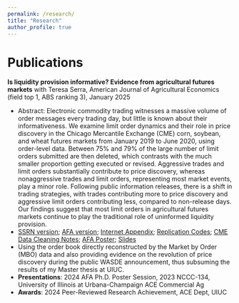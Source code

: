 ```yaml
---
permalink: /research/
title: "Research"
author_profile: true
---
```

# Publications
**Is liquidity provision informative? Evidence from agricultural futures markets** with Teresa Serra, American Journal of Agricultural Economics (field top 1, ABS ranking 3), January 2025
* Abstract: Electronic commodity trading witnesses a massive volume of order messages every trading day, but little is known about their informativeness. We examine limit order dynamics and their role in price discovery in the Chicago Mercantile Exchange (CME) corn, soybean, and wheat futures markets from January 2019 to June 2020, using order-level data. Between 75% and 79% of the large number of limit orders submitted are then deleted, which contrasts with the much smaller proportion getting executed or revised. Aggressive trades and limit orders substantially contribute to price discovery, whereas nonaggressive trades and limit orders, representing most market events, play a minor role. Following public information releases, there is a shift in trading strategies, with trades contributing more to price discovery and aggressive limit orders contributing less, compared to non-release days. Our findings suggest that most limit orders in agricultural futures markets continue to play the traditional role of uninformed liquidity provision.
* [SSRN version](https://www.dropbox.com/scl/fi/2a96f0lf5lowb59d6j75n/Is-liquidity-provision-informative-Evidence-from-agricultural-futures-markets_SSRN.pdf?rlkey=fo8h0epmddicp75h4pm3awk0t&dl=0); [AFA version](https://afajof.org/management/viewp.php?n=63476); [Internet Appendix](https://www.dropbox.com/scl/fi/hxwnuwjh1e1wfk6lgdv7h/AJAE_online_appendix.pdf?rlkey=o1fmsl524u9vpisbv87gwxkch&e=1&dl=0); [Replication Codes](https://www.dropbox.com/scl/fi/2tty65wu3lzevcvoped09/Replication_Codes.zip?rlkey=ajs0urgpp5utflh9ewgvwiw27&dl=0); [CME Data Cleaning Notes](https://www.dropbox.com/scl/fi/c38mrquy6a3vv03vbqf0v/Data-cleaning.pdf?rlkey=faameal5226tjk1m2gislsr6o&dl=0); [AFA Poster](https://www.dropbox.com/scl/fi/ie29qk29udjt0z632s5y8/AFA2024_poster.pdf?rlkey=gd4grb3obucbk67cddqy40i76&dl=0); [Slides](https://www.dropbox.com/scl/fi/fwxjdti81lot61jtgwkyr/AJAE-slides.pdf?rlkey=op6t73upmgrb3duyye2esq8pu&dl=0)
* Using the order book directly reconstructed by the Market by Order (MBO) data and also providing evidence on the revolution of price discovery during the public WASDE announcement, thus subsuming the results of my Master thesis at UIUC.
* **Presentations**: 2024 AFA Ph.D. Poster Session, 2023 NCCC-134, University of Illinois at Urbana-Champaign ACE Commercial Ag
* **Awards**: 2024 Peer-Reviewed Research Achievement, ACE Dept, UIUC
